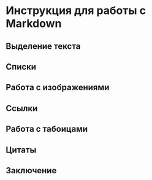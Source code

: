 # Инструкция для работы с Markdown

## Выделение текста

## Списки

## Работа с изображениями

## Ссылки

## Работа с табоицами

## Цитаты

## Заключение